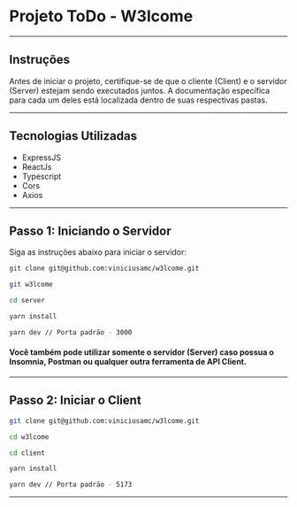 # Projeto ToDo - W3lcome

---

## Instruções

Antes de iniciar o projeto, certifique-se de que o cliente (Client) e o servidor (Server) estejam sendo executados juntos. A documentação específica para cada um deles está localizada dentro de suas respectivas pastas.

---

## Tecnologias Utilizadas

- ExpressJS
- ReactJs
- Typescript
- Cors
- Axios

---

## Passo 1: Iniciando o Servidor

Siga as instruções abaixo para iniciar o servidor:

```bash
git clone git@github.com:viniciusamc/w3lcome.git

git w3lcome

cd server

yarn install

yarn dev // Porta padrão - 3000

```

#### Você também pode utilizar somente o servidor (Server) caso possua o Insomnia, Postman ou qualquer outra ferramenta de API Client.

---

## Passo 2: Iniciar o Client

```bash
git clone git@github.com:viniciusamc/w3lcome.git

cd w3lcome

cd client

yarn install

yarn dev // Porta padrão - 5173

```

---
